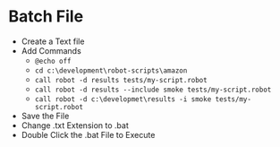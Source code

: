 # Batch File
- Create a Text file
- Add Commands
  - `@echo off`
  - `cd c:\development\robot-scripts\amazon`
  - `call robot -d results tests/my-script.robot`
  - `call robot -d results --include smoke tests/my-script.robot`
  - `call robot -d c:\developmet\results -i smoke tests/my-script.robot`
- Save the File
- Change .txt Extension to .bat
- Double Click the .bat File to Execute